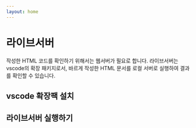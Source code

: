 ```yaml
---
layout: home
---
```


# 라이브서버
작성한 HTML 코드를 확인하기 위해서는 웹서버가 필요로 합니다. 라이브서버는 vscode의 확장 패키지로서, 바르게 작성한 HTML 문서를 로컬 서버로 실행하여 결과를 확인할 수 있습니다.

## vscode 확장팩 설치


## 라이브서버 실행하기
